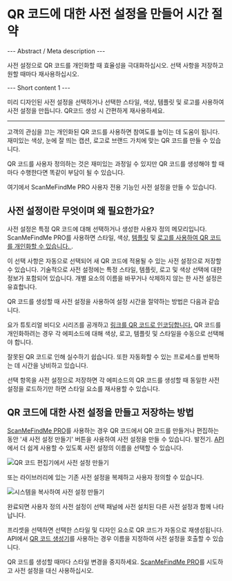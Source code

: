 <h1>QR 코드에 대한 사전 설정을 만들어 시간 절약</h1>

--- Abstract / Meta description ---

사전 설정으로 QR 코드를 개인화할 때 효율성을 극대화하십시오. 선택 사항을 저장하고 원할 때마다 재사용하십시오.

--- Short content 1 ---

미리 디자인된 사전 설정을 선택하거나 선택한 스타일, 색상, 템플릿 및 로고를 사용하여 사전 설정을 만듭니다. QR코드 생성 시 간편하게 재사용하세요.

----------

<p>고객의 관심을 끄는 개인화된 QR 코드를 사용하면 참여도를 높이는 데 도움이 됩니다. 재미있는 색상, 눈에 잘 띄는 캡션, 로고로 브랜드 가치에 맞는 QR 코드를 만들 수 있습니다.</p>

<p>QR 코드를 사용자 정의하는 것은 재미있는 과정일 수 있지만 QR 코드를 생성해야 할 때마다 수행한다면 똑같이 부담이 될 수 있습니다. </p>

<p>여기에서 ScanMeFindMe PRO 사용자 전용 기능인 사전 설정을 만들 수 있습니다.</p>

<h2>사전 설정이란 무엇이며 왜 필요한가요?</h2>

<p>사전 설정은 특정 QR 코드에 대해 선택하거나 생성한 사용자 정의 메모리입니다. ScanMeFindMe PRO를 사용하면 스타일, 색상, <a href="#article:about_templates">템플릿</a> 및 <a href="#article:about_logos">로고를 사용하여 QR 코드를 개인화할 수 있습니다. </a>.</p>

<p>이 선택 사항은 자동으로 선택되어 새 QR 코드에 적용될 수 있는 사전 설정으로 저장할 수 있습니다. 기술적으로 사전 설정에는 특정 스타일, 템플릿, 로고 및 색상 선택에 대한 정보가 포함되어 있습니다. 개별 요소의 이름을 바꾸거나 삭제하지 않는 한 사전 설정은 유효합니다. </p>

<p>QR 코드를 생성할 때 사전 설정을 사용하여 설정 시간을 절약하는 방법은 다음과 같습니다. </p>

<p>요가 튜토리얼 비디오 시리즈를 공개하고 <a href="#article:about_static">링크를 QR 코드로 인코딩합니다.</a> QR 코드를 개인화하려는 경우 각 에피소드에 대해 색상, 로고, 템플릿 및 스타일을 수동으로 선택해야 합니다.</p>

<p>잘못된 QR 코드로 인해 실수하기 쉽습니다. 또한 자동화할 수 있는 프로세스를 반복하는 데 시간을 낭비하고 있습니다. </p>

<p>선택 항목을 사전 설정으로 저장하면 각 에피소드의 QR 코드를 생성할 때 동일한 사전 설정을 로드하기만 하면 스타일 요소를 재사용할 수 있습니다. </p>

<h2>QR 코드에 대한 사전 설정을 만들고 저장하는 방법</h2>

<p><a href="#pro">ScanMeFindMe PRO</a>를 사용하는 경우 QR 코드에서 QR 코드를 만들거나 편집하는 동안 '새 사전 설정 만들기' 버튼을 사용하여 사전 설정을 만들 수 있습니다. 발전기. <a href="#about:api" title="QR code API">API</a>에서 더 쉽게 사용할 수 있도록 사전 설정의 이름을 선택할 수 있습니다.</p>

<p class="이미지홀더">
    <img src="https://media.scanmefindme.com/blog/about_presets/files/img 1 - 사전 설정.png"
        alt="QR 코드 편집기에서 사전 설정 만들기">
</p>

<p>또는 라이브러리에 있는 기존 사전 설정을 복제하고 사용자 정의할 수 있습니다. </p>

<p class="이미지홀더">
    <img src="https://media.scanmefindme.com/blog/about_presets/files/img 2 - 사전 설정.png 사용자 정의"
        alt="시스템을 복사하여 사전 설정 만들기">
</p>

<p>완료되면 사용자 정의 사전 설정이 선택 패널에 사전 설치된 다른 사전 설정과 함께 나타납니다. </p>

<p>프리셋을 선택하면 선택한 스타일 및 디자인 요소로 QR 코드가 자동으로 재생성됩니다. API에서 <a href="#static:url">QR 코드 생성기</a>를 사용하는 경우 이름을 지정하여 사전 설정을 호출할 수 있습니다.</p>

<p>QR 코드를 생성할 때마다 스타일 변경을 중지하세요. <a href="#pro">ScanMeFindMe PRO</a>를 시도하고 사전 설정을 대신 사용하십시오. </p>
